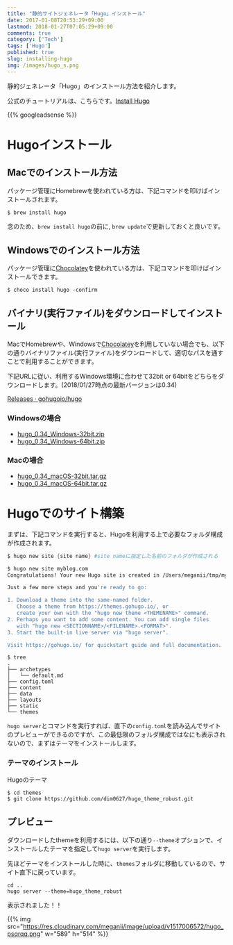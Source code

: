 ```yaml
---
title: "静的サイトジェネレータ「Hugo」インストール"
date: 2017-01-08T20:53:29+09:00
lastmod: 2018-01-27T07:05:29+09:00
comments: true
category: ['Tech']
tags: ['Hugo']
published: true
slug: installing-hugo
img: /images/hugo_s.png
---
```


静的ジェネレータ「Hugo」のインストール方法を紹介します。

公式のチュートリアルは、こちらです。[Install Hugo
](https://gohugo.io/getting-started/installing/)

<!--more-->
{{% googleadsense %}}

# Hugoインストール

## Macでのインストール方法

パッケージ管理にHomebrewを使われている方は、下記コマンドを叩けばインストールされます。

```
$ brew install hugo
```

念のため、`brew install hugo`の前に, `brew update`で更新しておくと良いです。

## Windowsでのインストール方法

パッケージ管理に[Chocolatey](https://chocolatey.org/)を使われている方は、下記コマンドを叩けばインストールできます。

```
$ choco install hugo -confirm
```

## バイナリ(実行ファイル)をダウンロードしてインストール

MacでHomebrewや、Windowsで[Chocolatey](https://chocolatey.org/)を利用していない場合でも、以下の通りバイナリファイル(実行ファイル)をダウンロードして、適切なパスを通すことで利用することができます。

下記URLに従い、利用するWindows環境に合わせて32bit or 64bitをどちらをダウンロードします。(2018/01/27時点の最新バージョンは0.34)

[Releases · gohugoio/hugo](https://github.com/gohugoio/hugo/releases)

### Windowsの場合

- [hugo_0.34_Windows-32bit.zip](https://github.com/gohugoio/hugo/releases/download/v0.34/hugo_0.34_Windows-32bit.zip)
- [hugo_0.34_Windows-64bit.zip](https://github.com/gohugoio/hugo/releases/download/v0.34/hugo_0.34_Windows-64bit.zip)

### Macの場合

- [hugo_0.34_macOS-32bit.tar.gz](https://github.com/gohugoio/hugo/releases/download/v0.34/hugo_0.34_macOS-32bit.tar.gz)
- [hugo_0.34_macOS-64bit.tar.gz](https://github.com/gohugoio/hugo/releases/download/v0.34/hugo_0.34_macOS-64bit.tar.gz)


# Hugoでのサイト構築

まずは、下記コマンドを実行すると、Hugoを利用する上で必要なフォルダ構成が作成されます。

```powershell
$ hugo new site {site name} #site nameに指定した名前のフォルダが作成される
```

```bash
$ hugo new site myblog.com
Congratulations! Your new Hugo site is created in /Users/meganii/tmp/myblog.com.

Just a few more steps and you're ready to go:

1. Download a theme into the same-named folder.
   Choose a theme from https://themes.gohugo.io/, or
   create your own with the "hugo new theme <THEMENAME>" command.
2. Perhaps you want to add some content. You can add single files
   with "hugo new <SECTIONNAME>/<FILENAME>.<FORMAT>".
3. Start the built-in live server via "hugo server".

Visit https://gohugo.io/ for quickstart guide and full documentation.
```

```
$ tree
.
├── archetypes
│   └── default.md
├── config.toml
├── content
├── data
├── layouts
├── static
└── themes
```

`hugo server`とコマンドを実行すれば、直下の`config.toml`を読み込んでサイトのプレビューができるのですが、この最低限のフォルダ構成ではなにも表示されないので、まずはテーマをインストールします。


### テーマのインストール

Hugoのテーマ

```
$ cd themes
$ git clone https://github.com/dim0627/hugo_theme_robust.git
```

## プレビュー

ダウンロードしたthemeを利用するには、以下の通り`--theme`オプションで、インストールしたテーマを指定して`hugo server`を実行します。

先ほどテーマをインストールした時に、`themes`フォルダに移動しているので、サイト直下に戻っています。

```
cd .. 
hugo server --theme=hugo_theme_robust
```

表示されました！！

{{% img src="https://res.cloudinary.com/meganii/image/upload/v1517006572/hugo_psqrqq.png" w="589" h="514" %}}
